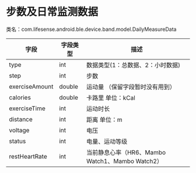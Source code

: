 <a name="L7zPP"></a>
# 步数及日常监测数据
类名：com.lifesense.android.ble.device.band.model.DailyMeasureData

| 字段 | 字段类型 | 描述 |
| --- | --- | --- |
| type | int | 数据类型(1：总数据、2：小时数据) |
| step | int | 步数 |
| exerciseAmount | double | 运动量 （保留字段暂时没有用到） |
| calories | double | 卡路里 单位：kCal |
| exerciseTime | int | 运动时长 |
| distance | int | 距离 单位：m |
| voltage | int | 电压 |
| status | int | 电量、运动等级 |
| restHeartRate | int | 当前静息心率（HR6、Mambo Watch1、Mambo Watch2） |



